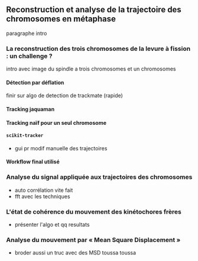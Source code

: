 ## Reconstruction et analyse de la trajectoire des chromosomes en métaphase

paragraphe intro

### La reconstruction des trois chromosomes de la levure à fission : un challenge ?

intro avec image du spindle a trois chromosomes et un chromosomes

#### Détection par déflation

finir sur algo de detection de trackmate (rapide)

#### Tracking jaquaman

#### Tracking naïf pour un seul chromosome

#### `scikit-tracker`

- gui pr modif manuelle des trajectoires

#### Workflow final utilisé

### Analyse du signal appliquée aux trajectoires des chromosomes

- auto corrélation vite fait
- fft avec les techniques

### L'état de cohérence du mouvement des kinétochores frères

- présenter l'algo et qq resultats

### Analyse du mouvement par « Mean Square Displacement »

- broder aussi un truc avec des MSD toussa toussa
